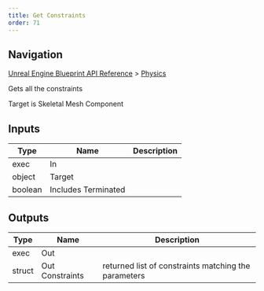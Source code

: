```yaml
---
title: Get Constraints
order: 71
---
```

## Navigation

[Unreal Engine Blueprint API Reference](https://dev.epicgames.com/documentation/en-us/unreal-engine/BlueprintAPI) > [Physics](https://dev.epicgames.com/documentation/en-us/unreal-engine/BlueprintAPI/Physics)

Gets all the constraints

Target is Skeletal Mesh Component

## Inputs

| Type | Name | Description |
| --- | --- | --- |
| exec | In |  |
| object | Target |  |
| boolean | Includes Terminated |  |

## Outputs

| Type | Name | Description |
| --- | --- | --- |
| exec | Out |  |
| struct | Out Constraints | returned list of constraints matching the parameters |
